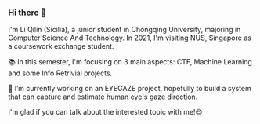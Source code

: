 ### Hi there 👋

<!--
**SiciliaLeco/SiciliaLeco** is a ✨ _special_ ✨ repository because its `README.md` (this file) appears on your GitHub profile.

Here are some ideas to get you started:

- 🔭 I’m currently working on an EYEGAZE project
- 🌱 I’m currently learning ...
- 👯 I’m looking to collaborate on ...
- 🤔 I’m looking for help with ...
- 💬 Ask me about ...
- 📫 How to reach me: ...
- 😄 Pronouns: ...
- ⚡ Fun fact: ...
-->

I'm Li Qilin (Sicilia), a junior student in Chongqing University, majoring in Computer Science And Technology. In 2021, I'm visiting NUS, Singapore as a coursework exchange student.

📚 In this semester, I'm focusing on 3 main aspects: CTF, Machine Learning and some Info Retrivial projects.

🔭 I’m currently working on an EYEGAZE project, hopefully to build a system that can capture and estimate human eye's gaze direction. 

I'm glad if you can talk about the interested topic with me!😎
